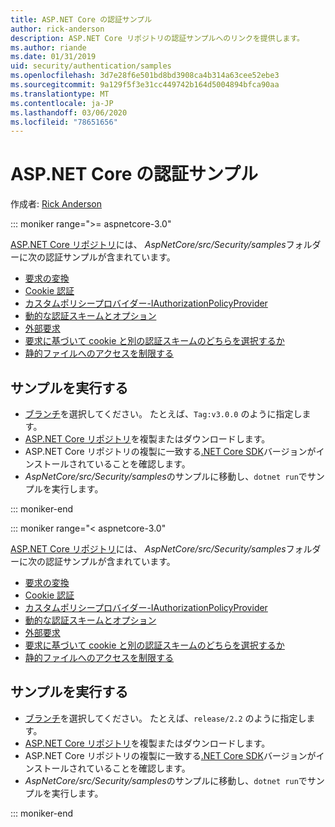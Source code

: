 ```yaml
---
title: ASP.NET Core の認証サンプル
author: rick-anderson
description: ASP.NET Core リポジトリの認証サンプルへのリンクを提供します。
ms.author: riande
ms.date: 01/31/2019
uid: security/authentication/samples
ms.openlocfilehash: 3d7e28f6e501bd8bd3908ca4b314a63cee52ebe3
ms.sourcegitcommit: 9a129f5f3e31cc449742b164d5004894bfca90aa
ms.translationtype: MT
ms.contentlocale: ja-JP
ms.lasthandoff: 03/06/2020
ms.locfileid: "78651656"
---
```

# <a name="authentication-samples-for-aspnet-core"></a>ASP.NET Core の認証サンプル

作成者: [Rick Anderson](https://twitter.com/RickAndMSFT)

::: moniker range=">= aspnetcore-3.0"

[ASP.NET Core リポジトリ](https://github.com/dotnet/AspNetCore)には、 *AspNetCore/src/Security/samples*フォルダーに次の認証サンプルが含まれています。

* [要求の変換](https://github.com/dotnet/AspNetCore/tree/release/3.0/src/Security/samples/ClaimsTransformation)
* [Cookie 認証](https://github.com/dotnet/AspNetCore/tree/release/3.0/src/Security/samples/Cookies)
* [カスタムポリシープロバイダー-IAuthorizationPolicyProvider](https://github.com/dotnet/AspNetCore/tree/release/3.0/src/Security/samples/CustomPolicyProvider)
* [動的な認証スキームとオプション](https://github.com/dotnet/AspNetCore/tree/release/3.0/src/Security/samples/DynamicSchemes)
* [外部要求](https://github.com/dotnet/AspNetCore/tree/release/3.0/src/Security/samples/Identity.ExternalClaims)
* [要求に基づいて cookie と別の認証スキームのどちらを選択するか](https://github.com/dotnet/AspNetCore/tree/release/3.0/src/Security/samples/PathSchemeSelection)
* [静的ファイルへのアクセスを制限する](https://github.com/dotnet/AspNetCore/tree/release/3.0/src/Security/samples/StaticFilesAuth)

## <a name="run-the-samples"></a>サンプルを実行する

* [ブランチ](https://github.com/dotnet/AspNetCore)を選択してください。 たとえば、`Tag:v3.0.0` のように指定します。
* [ASP.NET Core リポジトリ](https://github.com/dotnet/AspNetCore)を複製またはダウンロードします。
* ASP.NET Core リポジトリの複製に一致する[.NET Core SDK](https://www.microsoft.com/net/download/all)バージョンがインストールされていることを確認します。
* *AspNetCore/src/Security/samples*のサンプルに移動し、`dotnet run`でサンプルを実行します。

::: moniker-end

::: moniker range="< aspnetcore-3.0"

[ASP.NET Core リポジトリ](https://github.com/dotnet/AspNetCore)には、 *AspNetCore/src/Security/samples*フォルダーに次の認証サンプルが含まれています。

* [要求の変換](https://github.com/dotnet/AspNetCore/tree/release/2.2/src/Security/samples/ClaimsTransformation)
* [Cookie 認証](https://github.com/dotnet/AspNetCore/tree/release/2.2/src/Security/samples/Cookies)
* [カスタムポリシープロバイダー-IAuthorizationPolicyProvider](https://github.com/dotnet/AspNetCore/tree/release/2.2/src/Security/samples/CustomPolicyProvider)
* [動的な認証スキームとオプション](https://github.com/dotnet/AspNetCore/tree/release/2.2/src/Security/samples/DynamicSchemes)
* [外部要求](https://github.com/dotnet/AspNetCore/tree/release/2.2/src/Security/samples/Identity.ExternalClaims)
* [要求に基づいて cookie と別の認証スキームのどちらを選択するか](https://github.com/dotnet/AspNetCore/tree/release/2.2/src/Security/samples/PathSchemeSelection)
* [静的ファイルへのアクセスを制限する](https://github.com/dotnet/AspNetCore/tree/release/2.2/src/Security/samples/StaticFilesAuth)

## <a name="run-the-samples"></a>サンプルを実行する

* [ブランチ](https://github.com/dotnet/AspNetCore)を選択してください。 たとえば、`release/2.2` のように指定します。
* [ASP.NET Core リポジトリ](https://github.com/dotnet/AspNetCore)を複製またはダウンロードします。
* ASP.NET Core リポジトリの複製に一致する[.NET Core SDK](https://www.microsoft.com/net/download/all)バージョンがインストールされていることを確認します。
* *AspNetCore/src/Security/samples*のサンプルに移動し、`dotnet run`でサンプルを実行します。

::: moniker-end
